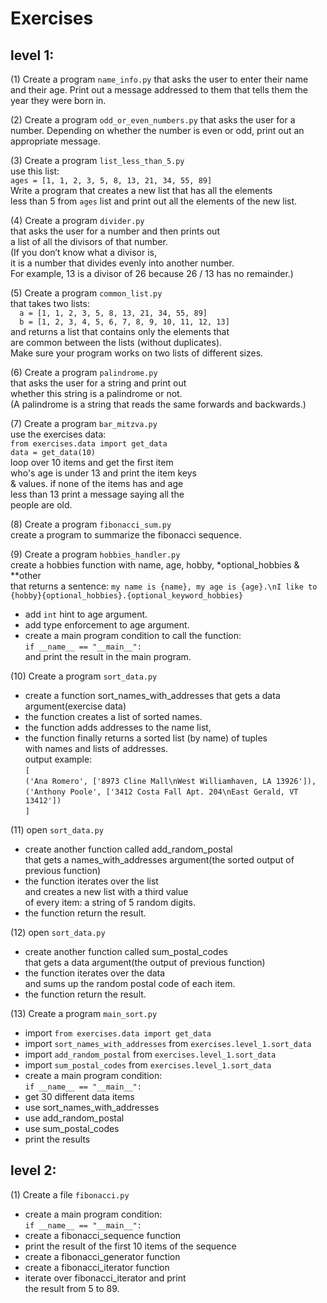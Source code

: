 # Exercises

level 1: 
---------

(1)  Create a program ```name_info.py``` that asks the user to enter their name and their age. 
Print out a message addressed to them that tells them the year they were born in. 
 
(2)  Create a program ```odd_or_even_numbers.py``` that asks the user for a number. 
Depending on whether the number is even or odd, print out an appropriate message. 
 
(3)  Create a program ```list_less_than_5.py```  
use this list:  
```ages = [1, 1, 2, 3, 5, 8, 13, 21, 34, 55, 89]```  
Write a program that creates a new list that has all the elements  
less than 5 from ```ages``` list and print out all the elements of the new list.  
  
(4)  Create a program ```divider.py```  
that asks the user for a number and then prints out  
a list of all the divisors of that number.  
(If you don’t know what a divisor is,  
it is a number that divides evenly into another number.  
For example, 13 is a divisor of 26 because 26 / 13 has no remainder.)  
   
(5)  Create a program ```common_list.py```  
that takes two lists:  
```  a = [1, 1, 2, 3, 5, 8, 13, 21, 34, 55, 89]```  
```  b = [1, 2, 3, 4, 5, 6, 7, 8, 9, 10, 11, 12, 13]```  
and returns a list that contains only the elements that  
are common between the lists (without duplicates).  
Make sure your program works on two lists of different sizes.  
  
(6)  Create a program ```palindrome.py```  
that asks the user for a string and print out  
whether this string is a palindrome or not.  
(A palindrome is a string that reads the same forwards and backwards.)  
  
(7)  Create a program ```bar_mitzva.py```  
use the exercises data:  
```from exercises.data import get_data```  
```data = get_data(10)```  
loop over 10 items and get the first item  
who's age is under 13 and print the item keys  
& values. if none of the items has and age  
less than 13 print a message saying all the  
people are old.  
  
(8)  Create a program ```fibonacci_sum.py```  
create a program to summarize the fibonacci sequence.   
  
(9)  Create a program ```hobbies_handler.py```  
create a hobbies function with name, age, hobby, *optional_hobbies & **other  
that returns a sentence:
```my name is {name}, my age is {age}.\nI like to {hobby}{optional_hobbies}.{optional_keyword_hobbies}```   
* add ```int``` hint to age argument.  
* add type enforcement to age argument.  
* create a main program condition to call the function:  
  ```if __name__ == "__main__":```  
  and print the result in the main program.  
  
(10)  Create a program ```sort_data.py```  
* create a function sort_names_with_addresses that gets a data argument(exercise data)  
* the function creates a list of sorted names.  
* the function adds addresses to the name list,  
* the function finally returns a sorted list (by name) of tuples  
  with names and lists of addresses.  
output example:  
```[```  
```('Ana Romero', ['8973 Cline Mall\nWest Williamhaven, LA 13926']),```  
```('Anthony Poole', ['3412 Costa Fall Apt. 204\nEast Gerald, VT 13412'])```  
```]```

(11)  open ```sort_data.py```  
* create another function called add_random_postal  
  that gets a names_with_addresses argument(the sorted output of previous function)  
* the function iterates over the list  
  and creates a new list with a third value  
  of every item: a string of 5 random digits.  
* the function return the result.  
  
(12)  open ```sort_data.py```  
* create another function called sum_postal_codes  
  that gets a data argument(the output of previous function)  
* the function iterates over the data  
  and sums up the random postal code of each item.
* the function return the result.

(13)  Create a program ```main_sort.py```  
* import ```from exercises.data import get_data```  
* import ```sort_names_with_addresses``` from ```exercises.level_1.sort_data```  
* import ```add_random_postal``` from ```exercises.level_1.sort_data```  
* import ```sum_postal_codes``` from ```exercises.level_1.sort_data```  
* create a main program condition:  
  ```if __name__ == "__main__":```  
* get 30 different data items  
* use sort_names_with_addresses  
* use add_random_postal  
* use sum_postal_codes  
* print the results  
  
  
level 2:  
---------
  
(1)  Create a file ```fibonacci.py```  
* create a main program condition:  
  ```if __name__ == "__main__":```   
* create a fibonacci_sequence function
* print the result of the first 10 items of the sequence  
* create a fibonacci_generator function  
* create a fibonacci_iterator function  
* iterate over fibonacci_iterator and print  
  the result from 5  to 89.  
  